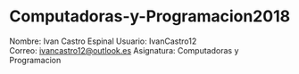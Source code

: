 # Computadoras-y-Programacion2018
Nombre: Ivan Castro Espinal 
Usuario: IvanCastro12  
Correo: ivancastro12@outlook.es 
Asignatura: Computadoras y Programacion
